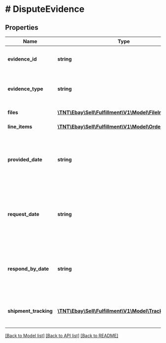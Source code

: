 # # DisputeEvidence

## Properties

Name | Type | Description | Notes
------------ | ------------- | ------------- | -------------
**evidence_id** | **string** | Unique identifier of the evidential file set. Potentially, each evidential file set can have more than one file, that is why there is this file set identifier, and then an identifier for each file within this file set. | [optional]
**evidence_type** | **string** | This enumeration value shows the type of evidential file provided. For implementation help, refer to &lt;a href&#x3D;&#39;https://developer.ebay.com/api-docs/sell/fulfillment/types/api:EvidenceTypeEnum&#39;&gt;eBay API documentation&lt;/a&gt; | [optional]
**files** | [**\TNT\Ebay\Sell\Fulfillment\V1\Model\FileInfo[]**](FileInfo.md) | This array shows the name, ID, file type, and upload date for each provided file. | [optional]
**line_items** | [**\TNT\Ebay\Sell\Fulfillment\V1\Model\OrderLineItems[]**](OrderLineItems.md) | This array shows one or more order line items associated with the evidential document that has been provided. | [optional]
**provided_date** | **string** | The timestamp in this field shows the date/time when the seller provided a requested evidential document to eBay. &lt;br/&gt;&lt;br/&gt;The timestamps returned here use the ISO-8601 24-hour date and time format, and the time zone used is Universal Coordinated Time (UTC), also known as Greenwich Mean Time (GMT), or Zulu. The ISO-8601 format looks like this: &lt;em&gt;yyyy-MM-ddThh:mm.ss.sssZ&lt;/em&gt;. An example would be &lt;code&gt;2019-08-04T19:09:02.768Z&lt;/code&gt;. | [optional]
**request_date** | **string** | The timestamp in this field shows the date/time when eBay requested the evidential document from the seller in response to a payment dispute. &lt;br/&gt;&lt;br/&gt;The timestamps returned here use the ISO-8601 24-hour date and time format, and the time zone used is Universal Coordinated Time (UTC), also known as Greenwich Mean Time (GMT), or Zulu. The ISO-8601 format looks like this: &lt;em&gt;yyyy-MM-ddThh:mm.ss.sssZ&lt;/em&gt;. An example would be &lt;code&gt;2019-08-04T19:09:02.768Z&lt;/code&gt;. | [optional]
**respond_by_date** | **string** | The timestamp in this field shows the date/time when the seller was expected to provide a requested evidential document to eBay.  &lt;br/&gt;&lt;br/&gt;The timestamps returned here use the ISO-8601 24-hour date and time format, and the time zone used is Universal Coordinated Time (UTC), also known as Greenwich Mean Time (GMT), or Zulu. The ISO-8601 format looks like this: &lt;em&gt;yyyy-MM-ddThh:mm.ss.sssZ&lt;/em&gt;. An example would be &lt;code&gt;2019-08-04T19:09:02.768Z&lt;/code&gt;. | [optional]
**shipment_tracking** | [**\TNT\Ebay\Sell\Fulfillment\V1\Model\TrackingInfo[]**](TrackingInfo.md) | This array shows the shipping carrier and shipment tracking number associated with each shipment package of the order. This array is returned if the seller has provided shipment tracking information as evidence to support &lt;code&gt;PROOF_OF_DELIVERY&lt;/code&gt;. | [optional]

[[Back to Model list]](../../README.md#models) [[Back to API list]](../../README.md#endpoints) [[Back to README]](../../README.md)
